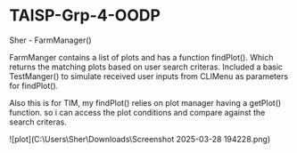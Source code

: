 # TAISP-Grp-4-OODP

Sher - FarmManager()

FarmManger contains a list of plots <plotList> and has a function findPlot(). Which returns the matching plots based on user search criteras. Included a basic TestManger() to simulate received user inputs from CLIMenu as parameters for findPlot(). 

Also this is for TIM, my findPlot() relies on plot manager having a getPlot() function. so i can access the plot conditions and compare against the search criteras. 

![plot](C:\Users\Sher\Downloads\Screenshot 2025-03-28 194228.png)
